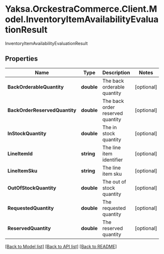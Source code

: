 # Yaksa.OrckestraCommerce.Client.Model.InventoryItemAvailabilityEvaluationResult
InventoryItemAvailabilityEvaluationResult

## Properties

Name | Type | Description | Notes
------------ | ------------- | ------------- | -------------
**BackOrderableQuantity** | **double** | The back orderable quantity | [optional] 
**BackOrderReservedQuantity** | **double** | The back order reserved quantity | [optional] 
**InStockQuantity** | **double** | The in stock quantity | [optional] 
**LineItemId** | **string** | The line item identifier | [optional] 
**LineItemSku** | **string** | The line item sku | [optional] 
**OutOfStockQuantity** | **double** | The out of stock quantity | [optional] 
**RequestedQuantity** | **double** | The requested quantity | [optional] 
**ReservedQuantity** | **double** | The reserved quantity | [optional] 

[[Back to Model list]](../README.md#documentation-for-models) [[Back to API list]](../README.md#documentation-for-api-endpoints) [[Back to README]](../README.md)

